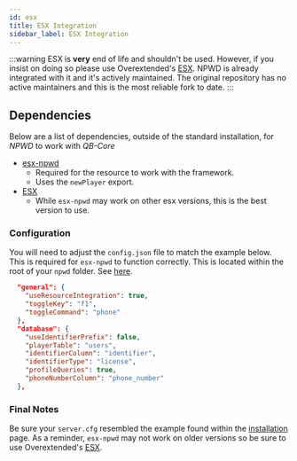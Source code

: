 ```yaml
---
id: esx
title: ESX Integration
sidebar_label: ESX Integration
---
```


:::warning
ESX is **very** end of life and shouldn't be used. However, if you insist on doing so please use Overextended's [ESX](https://github.com/overextended/es_extended). NPWD is already integrated with it and it's actively maintained. The original repository has no active maintainers and this is the most reliable fork to date.
:::

## Dependencies
Below are a list of dependencies, outside of the standard installation, for *NPWD* to work with *QB-Core*
- [esx-npwd](https://github.com/overextended/esx-npwd)
    - Required for the resource to work with the framework.
    - Uses the `newPlayer` export.
- [ESX](https://github.com/overextended/es_extended)
    - While `esx-npwd` may work on other esx versions, this is the best version to use.

### Configuration
You will need to adjust the `config.json` file to match the example below. This is required for `esx-npwd` to function correctly. This is located within the root of your `npwd` folder. See [here](https://github.com/project-error/npwd/blob/master/config.json).

```json
  "general": {
    "useResourceIntegration": true,
    "toggleKey": "f1",
    "toggleCommand": "phone"
  },
  "database": {
    "useIdentifierPrefix": false,
    "playerTable": "users",
    "identifierColumn": "identifier",
    "identifierType": "license",
    "profileQueries": true,
    "phoneNumberColumn": "phone_number"
  },
```

### Final Notes
Be sure your `server.cfg` resembled the example found within the [installation](../start/installation#example-final-config) page. As a reminder, `esx-npwd` may not work on older versions so be sure to use Overextended's [ESX](https://github.com/overextended/es_extended).

